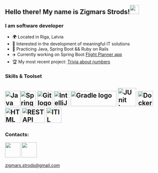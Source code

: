 ## Hello there! My name is Zigmars Strods!<img src="https://raw.githubusercontent.com/MartinHeinz/MartinHeinz/master/wave.gif" width="30px">
### I am software developer
- 🌍 Located in Riga, Latvia
- 👀 Interested in the development of meaningful IT solutions
- 🌱 Practicing Java, Spring Boot && Ruby on Rails
- ✈️ Currently working on Spring Boot [Flight Planner app](https://github.com/zigmarsstrods/flight-planner)
- 🏆 My most recent project: [Trivia about numbers](https://github.com/zigmarsstrods/TriviaAboutNumbers) 
### Skills & Toolset
<picture><img src="https://cdn.worldvectorlogo.com/logos/java.svg" unselectable="on" alt="Java logo" width="50" height="50"/></picture><picture><img src="https://cdn.worldvectorlogo.com/logos/spring-3.svg" alt="Spring Boot logo" width="50" height="50"/></picture>  <picture><img src="https://cdn.worldvectorlogo.com/logos/git-icon.svg" alt="Git logo" width="50" height="50"/></picture>  <picture><img src="https://cdn.worldvectorlogo.com/logos/intellij-idea-1.svg" alt="IntelliJ IDEA logo" width="50" height="50"/></picture>  <picture><img src="https://cdn.worldvectorlogo.com/logos/gradle-1.svg" alt="Gradle logo" width="150" height="50"/></picture>  <picture><img src="https://avatars.githubusercontent.com/u/874086?s=200&v=4" alt="JUnit Logo" width="60" height="60"/></picture>  <picture><img src="https://cdn.worldvectorlogo.com/logos/docker.svg" alt="Docker Logo" width="50" height="50"/></picture>  <picture><img src="https://cdn.worldvectorlogo.com/logos/html-1.svg" alt="HTML Logo" width="50" height="50"/></picture>  <picture><img src="https://www.opc-router.com/wp-content/uploads/2020/04/icon_rest_webservice_600x400px-400x267.png" alt="REST API Logo" width="75" height="50"/></picture>  <picture><img src="https://gedvillo.com/wp-content/webpc-passthru.php?src=https://gedvillo.com/wp-content/uploads/2022/05/Untitled-design-8-1.png&nocache=1" alt="ITIL Logo" width="50" height="50"/></picture>
---
### Contacts:
<p align="left"> <a href="https://www.facebook.com/zigmars.strods" target="_blank" rel="noreferrer"><img src="https://raw.githubusercontent.com/danielcranney/readme-generator/main/public/icons/socials/facebook.svg" width="50" height="50" /></a>  <a href="https://www.linkedin.com/in/zigmars-strods/" target="_blank" rel="noreferrer"><img src="https://raw.githubusercontent.com/danielcranney/readme-generator/main/public/icons/socials/linkedin.svg" width="50" height="50" /></a></p>

[zigmars.strods@gmail.com](mailto:zigmars.strods@gmail.com)

